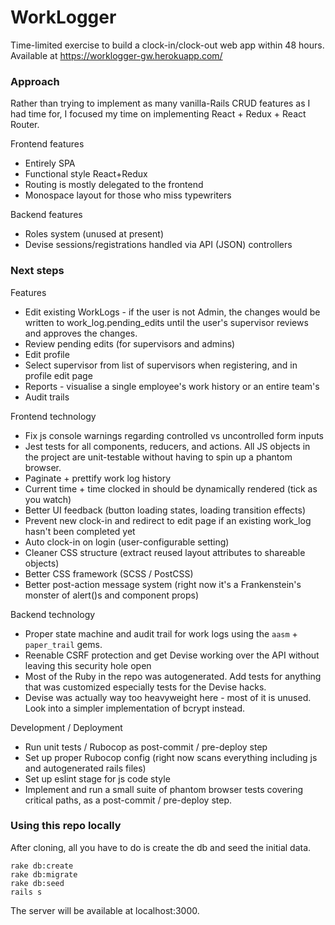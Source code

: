 # WorkLogger

Time-limited exercise to build a clock-in/clock-out web app within 48 hours.
Available at https://worklogger-gw.herokuapp.com/

### Approach

Rather than trying to implement as many vanilla-Rails CRUD features as I had time for, I focused my time on implementing React + Redux + React Router.

Frontend features
* Entirely SPA
* Functional style React+Redux
* Routing is mostly delegated to the frontend
* Monospace layout for those who miss typewriters

Backend features
* Roles system (unused at present)
* Devise sessions/registrations handled via API (JSON) controllers

### Next steps

Features
* Edit existing WorkLogs - if the user is not Admin, the changes would be written to work_log.pending_edits until the user's supervisor reviews and approves the changes.
* Review pending edits (for supervisors and admins)
* Edit profile
* Select supervisor from list of supervisors when registering, and in profile edit page
* Reports - visualise a single employee's work history or an entire team's
* Audit trails

Frontend technology
* Fix js console warnings regarding controlled vs uncontrolled form inputs
* Jest tests for all components, reducers, and actions. All JS objects in the project are unit-testable without having to spin up a phantom browser.
* Paginate + prettify work log history
* Current time + time clocked in should be dynamically rendered (tick as you watch)
* Better UI feedback (button loading states, loading transition effects)
* Prevent new clock-in and redirect to edit page if an existing work_log hasn't been completed yet
* Auto clock-in on login (user-configurable setting)
* Cleaner CSS structure (extract reused layout attributes to shareable objects)
* Better CSS framework (SCSS / PostCSS)
* Better post-action message system (right now it's a Frankenstein's monster of alert()s and component props)

Backend technology
* Proper state machine and audit trail for work logs using the `aasm` + `paper_trail` gems.
* Reenable CSRF protection and get Devise working over the API without leaving this security hole open
* Most of the Ruby in the repo was autogenerated. Add tests for anything that was customized especially tests for the Devise hacks.
* Devise was actually way too heavyweight here - most of it is unused. Look into a simpler implementation of bcrypt instead.

Development / Deployment
* Run unit tests / Rubocop as post-commit / pre-deploy step
* Set up proper Rubocop config (right now scans everything including js and autogenerated rails files)
* Set up eslint stage for js code style
* Implement and run a small suite of phantom browser tests covering critical paths, as a post-commit / pre-deploy step. 

### Using this repo locally

After cloning, all you have to do is create the db and seed the initial data.
```
rake db:create
rake db:migrate
rake db:seed
rails s
```
The server will be available at localhost:3000.
